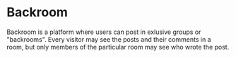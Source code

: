 # Backroom
Backroom is a platform where users can post in exlusive groups or "backrooms". Every visitor may see the posts and their comments in a room, but only members of the particular room may see who wrote the post.
